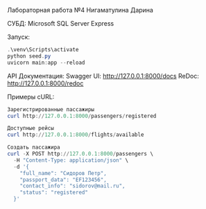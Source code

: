 Лабораторная работа №4
Нигаматулина Дарина

СУБД: Microsoft SQL Server Express

Запуск:
```powershell
.\venv\Scripts\activate
python seed.py
uvicorn main:app --reload
```

API Документация:
Swagger UI: http://127.0.0.1:8000/docs
ReDoc: http://127.0.0.1:8000/redoc

Примеры cURL:
```powershell
Зарегистрированные пассажиры
curl http://127.0.0.1:8000/passengers/registered

Доступные рейсы
curl http://127.0.0.1:8000/flights/available

Создать пассажира
curl -X POST http://127.0.0.1:8000/passengers \
  -H "Content-Type: application/json" \
  -d '{
    "full_name": "Сидоров Петр",
    "passport_data": "EF123456",
    "contact_info": "sidorov@mail.ru",
    "status": "registered"
  }'
```
